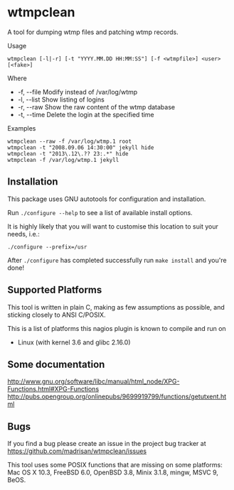 # wtmpclean

A tool for dumping wtmp files and patching wtmp records.

Usage

	wtmpclean [-l|-r] [-t "YYYY.MM.DD HH:MM:SS"] [-f <wtmpfile>] <user> [<fake>]

Where

*  -f, --file       Modify <wtmpfile> instead of /var/log/wtmp
*  -l, --list       Show listing of <user> logins
*  -r, --raw        Show the raw content of the wtmp database
*  -t, --time       Delete the login at the specified time

Examples

	wtmpclean --raw -f /var/log/wtmp.1 root
	wtmpclean -t "2008.09.06 14:30:00" jekyll hide
	wtmpclean -t "2013\.12\.?? 23:.*" hide
	wtmpclean -f /var/log/wtmp.1 jekyll

## Installation

This package uses GNU autotools for configuration and installation.

Run `./configure --help` to see a list of available install options.

It is highly likely that you will want to customise this location to
suit your needs, i.e.:

	./configure --prefix=/usr

After `./configure` has completed successfully run `make install` and
you're done!

## Supported Platforms

This tool is written in plain C, making as few assumptions as possible, and
sticking closely to ANSI C/POSIX.

This is a list of platforms this nagios plugin is known to compile and run on

* Linux (with kernel 3.6 and glibc 2.16.0)

## Some documentation

http://www.gnu.org/software/libc/manual/html_node/XPG-Functions.html#XPG-Functions
http://pubs.opengroup.org/onlinepubs/9699919799/functions/getutxent.html

## Bugs

If you find a bug please create an issue in the project bug tracker at
https://github.com/madrisan/wtmpclean/issues

This tool uses some POSIX functions that are missing on some platforms:
Mac OS X 10.3, FreeBSD 6.0, OpenBSD 3.8, Minix 3.1.8, mingw, MSVC 9, BeOS.

